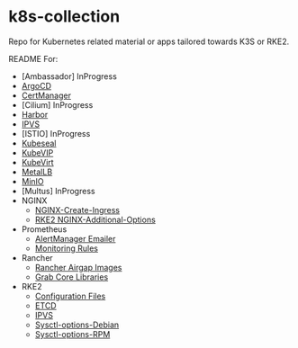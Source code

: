 # k8s-collection
Repo for Kubernetes related material or apps tailored towards K3S or RKE2.

README For:
- [Ambassador] InProgress
- [ArgoCD](/ArgoCD/argo.md)
- [CertManager](/CertManager/certmanager.md)
- [Cilium] InProgress
- [Harbor](/Harbor/harbor.md)
- [IPVS](/RKE2/IPVS/enable-ipvs.md)
- [ISTIO] InProgress
- [Kubeseal](/Kubeseal/kubeseal.md)
- [KubeVIP](/Kube-VIP/kube-vip.md)
- [KubeVirt](/KubeVirt/kubevirt.md)
- [MetalLB](/Metal-LB/install-metalLB.md)
- [MinIO](/MinIO/minio-operator.md)
- [Multus] InProgress
- NGINX
  - [NGINX-Create-Ingress](/NGINX/helm-install-nginx.md)
  - [RKE2 NGINX-Additional-Options](/NGINX/Ingress-options.md)
- Prometheus
  - [AlertManager Emailer](/Prometheus/alertmanager/gmail-alertmanager.yaml)
  - [Monitoring Rules](/Prometheus/monitoring-rules.md)
- Rancher
  - [Rancher Airgap Images](/Rancher/rancher-pull-images.md)
  - [Grab Core Libraries](/Rancher/core-libraries_images.md)
- RKE2
  - [Configuration Files](/RKE2/configuration-settings/configuration.md)
  - [ETCD](/RKE2/ETCD/etcd-commands.md)
  - [IPVS](/RKE2/IPVS/enable-ipvs.md)
  - [Sysctl-options-Debian](/RKE2/sysctl-settings/ubuntu-60-rke2.conf)
  - [Sysctl-options-RPM](/RKE2/sysctl-settings/rhel-60-rke2.conf)
